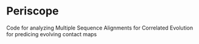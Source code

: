 # Periscope

Code for analyzing Multiple Sequence Alignments for Correlated Evolution for predicing evolving contact maps
